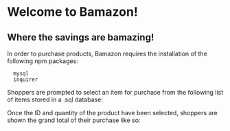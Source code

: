 # Welcome to Bamazon! 
## Where the savings are bamazing!


In order to purchase products, Bamazon requires the installation of the following npm packages:

      mysql
      inquirer

Shoppers are prompted to select an item for purchase from the following list of items stored in a .sql database:








Once the ID and quantity of the product have been selected, shoppers are shown the grand total of their purchase like so:




